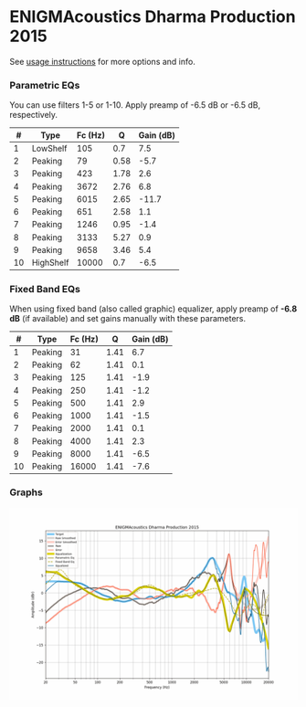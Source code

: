 # ENIGMAcoustics Dharma Production 2015
See [usage instructions](https://github.com/jaakkopasanen/AutoEq#usage) for more options and info.

### Parametric EQs
You can use filters 1-5 or 1-10. Apply preamp of -6.5 dB or -6.5 dB, respectively.

|   # | Type      |   Fc (Hz) |    Q |   Gain (dB) |
|-----|-----------|-----------|------|-------------|
|   1 | LowShelf  |       105 | 0.7  |         7.5 |
|   2 | Peaking   |        79 | 0.58 |        -5.7 |
|   3 | Peaking   |       423 | 1.78 |         2.6 |
|   4 | Peaking   |      3672 | 2.76 |         6.8 |
|   5 | Peaking   |      6015 | 2.65 |       -11.7 |
|   6 | Peaking   |       651 | 2.58 |         1.1 |
|   7 | Peaking   |      1246 | 0.95 |        -1.4 |
|   8 | Peaking   |      3133 | 5.27 |         0.9 |
|   9 | Peaking   |      9658 | 3.46 |         5.4 |
|  10 | HighShelf |     10000 | 0.7  |        -6.5 |

### Fixed Band EQs
When using fixed band (also called graphic) equalizer, apply preamp of **-6.8 dB** (if available) and set gains manually with these parameters.

|   # | Type    |   Fc (Hz) |    Q |   Gain (dB) |
|-----|---------|-----------|------|-------------|
|   1 | Peaking |        31 | 1.41 |         6.7 |
|   2 | Peaking |        62 | 1.41 |         0.1 |
|   3 | Peaking |       125 | 1.41 |        -1.9 |
|   4 | Peaking |       250 | 1.41 |        -1.2 |
|   5 | Peaking |       500 | 1.41 |         2.9 |
|   6 | Peaking |      1000 | 1.41 |        -1.5 |
|   7 | Peaking |      2000 | 1.41 |         0.1 |
|   8 | Peaking |      4000 | 1.41 |         2.3 |
|   9 | Peaking |      8000 | 1.41 |        -6.5 |
|  10 | Peaking |     16000 | 1.41 |        -7.6 |

### Graphs
![](./ENIGMAcoustics%20Dharma%20Production%202015.png)
